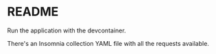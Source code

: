 # README

Run the application with the devcontainer.

There's an Insomnia collection YAML file with all the requests available.